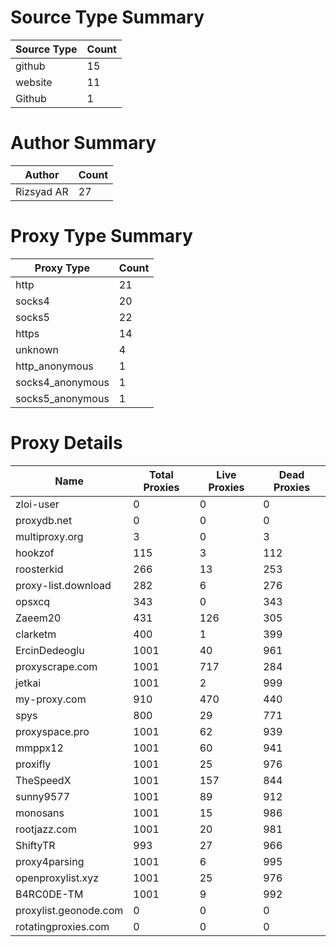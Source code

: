 # Source Type Summary

| Source Type | Count |
|-------------|-------|
| github | 15 |
| website | 11 |
| Github | 1 |


# Author Summary

| Author | Count |
|--------|-------|
| Rizsyad AR | 27 |


# Proxy Type Summary

| Proxy Type | Count |
|------------|-------|
| http | 21 |
| socks4 | 20 |
| socks5 | 22 |
| https | 14 |
| unknown | 4 |
| http_anonymous | 1 |
| socks4_anonymous | 1 |
| socks5_anonymous | 1 |


# Proxy Details

| Name | Total Proxies | Live Proxies | Dead Proxies |
|------|---------------|--------------|---------------|
| zloi-user | 0 | 0 | 0 |
| proxydb.net | 0 | 0 | 0 |
| multiproxy.org | 3 | 0 | 3 |
| hookzof | 115 | 3 | 112 |
| roosterkid | 266 | 13 | 253 |
| proxy-list.download | 282 | 6 | 276 |
| opsxcq | 343 | 0 | 343 |
| Zaeem20 | 431 | 126 | 305 |
| clarketm | 400 | 1 | 399 |
| ErcinDedeoglu | 1001 | 40 | 961 |
| proxyscrape.com | 1001 | 717 | 284 |
| jetkai | 1001 | 2 | 999 |
| my-proxy.com | 910 | 470 | 440 |
| spys | 800 | 29 | 771 |
| proxyspace.pro | 1001 | 62 | 939 |
| mmppx12 | 1001 | 60 | 941 |
| proxifly | 1001 | 25 | 976 |
| TheSpeedX | 1001 | 157 | 844 |
| sunny9577 | 1001 | 89 | 912 |
| monosans | 1001 | 15 | 986 |
| rootjazz.com | 1001 | 20 | 981 |
| ShiftyTR | 993 | 27 | 966 |
| proxy4parsing | 1001 | 6 | 995 |
| openproxylist.xyz | 1001 | 25 | 976 |
| B4RC0DE-TM | 1001 | 9 | 992 |
| proxylist.geonode.com | 0 | 0 | 0 |
| rotatingproxies.com | 0 | 0 | 0 |
